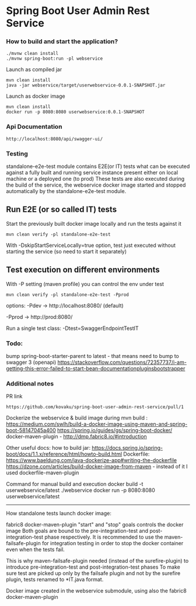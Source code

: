 # Spring Boot User Admin Rest Service

### How to build and start the application?
```
./mvnw clean install
./mvnw spring-boot:run -pl webservice
```
Launch as compiled jar
```
mvn clean install
java -jar webservice/target/userwebservice-0.0.1-SNAPSHOT.jar
```

Launch as docker image
```
mvn clean install
docker run -p 8080:8080 userwebservice:0.0.1-SNAPSHOT
```

### Api Documentation
```
http://localhost:8080/api/swagger-ui/
```

### Testing
standalone-e2e-test module contains E2E(or IT) tests what can be executed against a fully built and running service instance
present either on local machine or a deployed one (to prod)
These tests are also executed during the build of the service, the webservice docker image started and stopped automatically by 
the standalone-e2e-test module. 



## Run E2E (or so called IT) tests

Start the previously built docker image locally and run the tests against it
```
mvn clean verify -pl standalone-e2e-test
```
With -DskipStartServiceLocally=true option, test just executed without starting the service (so need to start it separately)


## Test execution on different environments

With -P<env> setting (maven profile) you can control the env under test
```
mvn clean verify -pl standalone-e2e-test -Pprod
```
options:
-Pdev -> http://localhost:8080/  (default)

-Pprod -> http://prod:8080/

Run a single test class: -Dtest=SwaggerEndpointTestIT

### Todo: 
bump spring-boot-starter-parent to latest - that means need to bump to swagger 3 (openapi) 
https://stackoverflow.com/questions/72357737/i-am-getting-this-error-failed-to-start-bean-documentationpluginsbootstrapper

### Additional notes
PR link
```
https://github.com/kovaku/spring-boot-user-admin-rest-service/pull/1
```

Dockerize the webservice & build image during mvn build :
https://medium.com/swlh/build-a-docker-image-using-maven-and-spring-boot-58147045a400
https://spring.io/guides/gs/spring-boot-docker/
docker-maven-plugin - http://dmp.fabric8.io/#introduction

Other useful docs:
how to build jar: https://docs.spring.io/spring-boot/docs/1.1.x/reference/html/howto-build.html
Dockerfile: https://www.baeldung.com/java-dockerize-app#writing-the-dockerfile
https://dzone.com/articles/build-docker-image-from-maven - instead of it I used dockerfile-maven-plugin

Command for manual build and execution
docker build -t userwebservice/latest ./webservice
docker run -p 8080:8080 userwebservice/latest

--------

How standalone tests launch docker image:

fabric8 docker-maven-plugin "start" and "stop" goals controls the docker image
Both goals are bound to the pre-integration-test and post-integration-test phase
respectively. It is recommended to use the maven-failsafe-plugin for integration testing in 
order to stop the docker container even when the tests fail.

This is why maven-failsafe-plugin needed (instead of the surefire-plugin) to introduce 
pre-integration-test and post-integration-test phases
To make sure test are picked up only by the failsafe plugin and not by the surefire plugin, tests renamed to 
*IT.java format.

Docker image created in the webservice submodule, using  also the fabric8 docker-maven-plugin